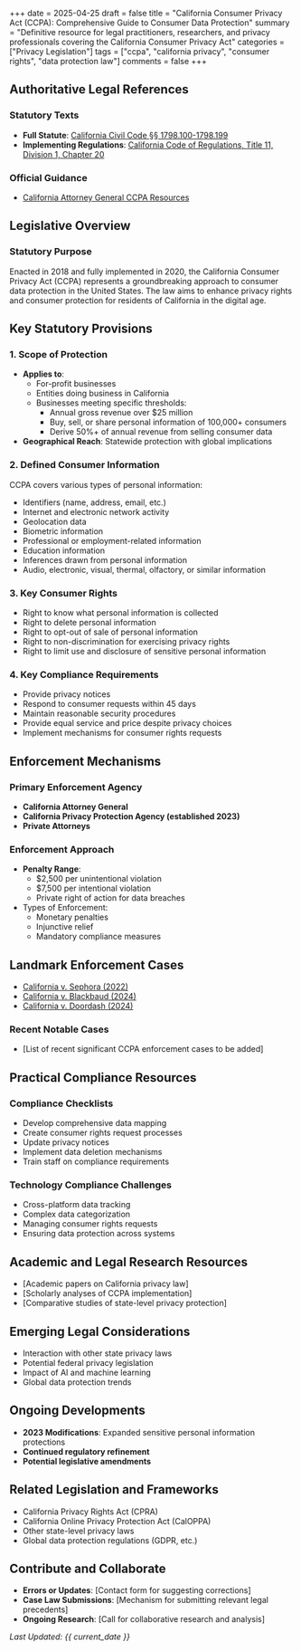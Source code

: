 +++
date = 2025-04-25
draft = false
title = "California Consumer Privacy Act (CCPA): Comprehensive Guide to Consumer Data Protection"
summary = "Definitive resource for legal practitioners, researchers, and privacy professionals covering the California Consumer Privacy Act"
categories = ["Privacy Legislation"]
tags = ["ccpa", "california privacy", "consumer rights", "data protection law"]
comments = false
+++

## Authoritative Legal References

### Statutory Texts
- **Full Statute**: [California Civil Code §§ 1798.100-1798.199](https://leginfo.legislature.ca.gov/faces/codes_displayText.xhtml?division=3.&part=4.&lawCode=CIV&title=1.81.5)
- **Implementing Regulations**: [California Code of Regulations, Title 11, Division 1, Chapter 20](https://govt.westlaw.com/calregs/Browse/Home/California/CaliforniaCodeofRegulations?guid=I57417D60FEDD11ECA3A49C17D1AA5D7C&originationContext=documenttoc&transitionType=Default&contextData=(sc.Default)&bhcp=1)

### Official Guidance
- [California Attorney General CCPA Resources](https://oag.ca.gov/privacy/ccpa)

## Legislative Overview

### Statutory Purpose
Enacted in 2018 and fully implemented in 2020, the California Consumer Privacy Act (CCPA) represents a groundbreaking approach to consumer data protection in the United States. The law aims to enhance privacy rights and consumer protection for residents of California in the digital age.

## Key Statutory Provisions

### 1. Scope of Protection
- **Applies to**:
  * For-profit businesses
  * Entities doing business in California
  * Businesses meeting specific thresholds:
    - Annual gross revenue over $25 million
    - Buy, sell, or share personal information of 100,000+ consumers
    - Derive 50%+ of annual revenue from selling consumer data
- **Geographical Reach**: Statewide protection with global implications

### 2. Defined Consumer Information
CCPA covers various types of personal information:
- Identifiers (name, address, email, etc.)
- Internet and electronic network activity
- Geolocation data
- Biometric information
- Professional or employment-related information
- Education information
- Inferences drawn from personal information
- Audio, electronic, visual, thermal, olfactory, or similar information

### 3. Key Consumer Rights
- Right to know what personal information is collected
- Right to delete personal information
- Right to opt-out of sale of personal information
- Right to non-discrimination for exercising privacy rights
- Right to limit use and disclosure of sensitive personal information

### 4. Key Compliance Requirements
- Provide privacy notices
- Respond to consumer requests within 45 days
- Maintain reasonable security procedures
- Provide equal service and price despite privacy choices
- Implement mechanisms for consumer rights requests

## Enforcement Mechanisms

### Primary Enforcement Agency
- **California Attorney General**
- **California Privacy Protection Agency (established 2023)**
- **Private Attorneys**

### Enforcement Approach
- **Penalty Range**: 
  * $2,500 per unintentional violation
  * $7,500 per intentional violation
  * Private right of action for data breaches
- Types of Enforcement:
  * Monetary penalties
  * Injunctive relief
  * Mandatory compliance measures

## Landmark Enforcement Cases
- [California v. Sephora (2022)](http://www.dataprivacymemo.com/posts/2025-04-26-sephora-ccpa/)
- [California v. Blackbaud (2024)](http://www.dataprivacymemo.com/posts/2025-04-26-blackbaud-ccpa/)
- [California v. Doordash (2024)](http://www.dataprivacymemo.com/posts/2025-04-26-doordash-ccpa/)


### Recent Notable Cases
- [List of recent significant CCPA enforcement cases to be added]

## Practical Compliance Resources

### Compliance Checklists
- Develop comprehensive data mapping
- Create consumer rights request processes
- Update privacy notices
- Implement data deletion mechanisms
- Train staff on compliance requirements

### Technology Compliance Challenges
- Cross-platform data tracking
- Complex data categorization
- Managing consumer rights requests
- Ensuring data protection across systems

## Academic and Legal Research Resources
- [Academic papers on California privacy law]
- [Scholarly analyses of CCPA implementation]
- [Comparative studies of state-level privacy protection]

## Emerging Legal Considerations
- Interaction with other state privacy laws
- Potential federal privacy legislation
- Impact of AI and machine learning
- Global data protection trends

## Ongoing Developments
- **2023 Modifications**: Expanded sensitive personal information protections
- **Continued regulatory refinement**
- **Potential legislative amendments**

## Related Legislation and Frameworks
- California Privacy Rights Act (CPRA)
- California Online Privacy Protection Act (CalOPPA)
- Other state-level privacy laws
- Global data protection regulations (GDPR, etc.)

## Contribute and Collaborate
- **Errors or Updates**: [Contact form for suggesting corrections]
- **Case Law Submissions**: [Mechanism for submitting relevant legal precedents]
- **Ongoing Research**: [Call for collaborative research and analysis]

*Last Updated: {{ current_date }}*
